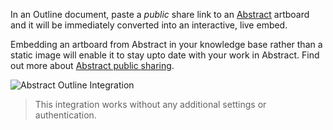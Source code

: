In an Outline document, paste a _public_ share link to an [Abstract](https://abstract.com) artboard and it will be immediately converted into an interactive, live embed.

Embedding an artboard from Abstract in your knowledge base rather than a static image will enable it to stay upto date with your work in Abstract. Find out more about [Abstract public sharing](https://www.abstract.com/blog/public-sharing/).

![Abstract Outline Integration](/images/screenshots/abstract.png)

> This integration works without any additional settings or authentication.
